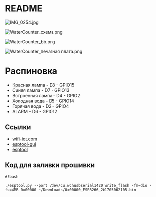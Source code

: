 # README #

![IMG_0254.jpg](https://bitbucket.org/repo/qEzRgg4/images/1915490043-IMG_0254.jpg)

![WaterCounter_схема.png](https://bitbucket.org/repo/qEzRgg4/images/1898141265-WaterCounter_%D1%81%D1%85%D0%B5%D0%BC%D0%B0.png)

![WaterCounter_bb.png](https://bitbucket.org/repo/qEzRgg4/images/601045342-WaterCounter_bb.png)

![WaterCounter_печатная плата.png](https://bitbucket.org/repo/qEzRgg4/images/3705732514-WaterCounter_%D0%BF%D0%B5%D1%87%D0%B0%D1%82%D0%BD%D0%B0%D1%8F%20%D0%BF%D0%BB%D0%B0%D1%82%D0%B0.png)

# Распиновка #
* Красная лампа - D8 - GPIO15
* Синяя лампа - D7 - GPIO13
* Встроенная лампа - D4 - GPIO2
* Холодная вода - D5 - GPIO14
* Горячая вода - D2 - GPIO4
* ALARM - D6 - GPIO12






## Ссылки ##
* [wifi-iot.com](https://wifi-iot.com/)
* [esptool-gui](https://github.com/Rodmg/esptool-gui)
* [esptool](https://github.com/espressif/esptool)


## Код для заливки прошивки ##
```
#!bash

./esptool.py --port /dev/cu.wchusbserial1420 write_flash -fm=dio -fs=4MB 0x00000 ~/Downloads/0x00000_ESP8266_201705062105.bin

```